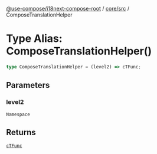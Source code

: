 [@use-compose/i18next-compose-root](../../../index.md) / [core/src](../index.md) / ComposeTranslationHelper

# Type Alias: ComposeTranslationHelper()

```ts
type ComposeTranslationHelper = (level2) => cTFunc;
```

## Parameters

### level2

`Namespace`

## Returns

[`cTFunc`](cTFunc.md)
